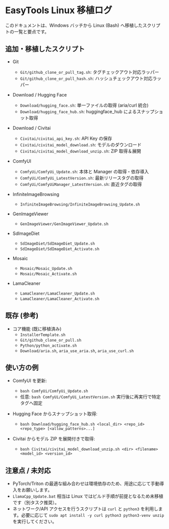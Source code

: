 # EasyTools Linux 移植ログ

このドキュメントは、Windows バッチから Linux (Bash) へ移植したスクリプトの一覧と要点です。

## 追加・移植したスクリプト

- Git
  - `Git/github_clone_or_pull_tag.sh`: タグチェックアウト対応ラッパー
  - `Git/github_clone_or_pull_hash.sh`: ハッシュチェックアウト対応ラッパー

- Download / Hugging Face
  - `Download/hugging_face.sh`: 単一ファイルの取得 (aria/curl 統合)
  - `Download/hugging_face_hub.sh`: huggingface_hub によるスナップショット取得

- Download / Civitai
  - `Civitai/civitai_api_key.sh`: API Key の保存
  - `Civitai/civitai_model_download.sh`: モデルのダウンロード
  - `Civitai/civitai_model_download_unzip.sh`: ZIP 取得＆展開

- ComfyUI
  - `ComfyUi/ComfyUi_Update.sh`: 本体と Manager の取得・依存導入
  - `ComfyUi/ComfyUi_LatestVersion.sh`: 最新リリースタグの取得
  - `ComfyUi/ComfyUiManager_LatestVersion.sh`: 直近タグの取得

- InfiniteImageBrowsing
  - `InfiniteImageBrowsing/InfiniteImageBrowsing_Update.sh`

- GenImageViewer
  - `GenImageViewer/GenImageViewer_Update.sh`

- SdImageDiet
  - `SdImageDiet/SdImageDiet_Update.sh`
  - `SdImageDiet/SdImageDiet_Activate.sh`

- Mosaic
  - `Mosaic/Mosaic_Update.sh`
  - `Mosaic/Mosaic_Activate.sh`

- LamaCleaner
  - `LamaCleaner/LamaCleaner_Update.sh`
  - `LamaCleaner/LamaCleaner_Activate.sh`

## 既存 (参考)

- コア機能 (既に移植済み)
  - `InstallerTemplate.sh`
  - `Git/github_clone_or_pull.sh`
  - `Python/python_activate.sh`
  - `Download/aria.sh`, `aria_use_aria.sh`, `aria_use_curl.sh`

## 使い方の例

- ComfyUI を更新:
  - `bash ComfyUi/ComfyUi_Update.sh`
  - 任意: `bash ComfyUi/ComfyUi_LatestVersion.sh` 実行後に再実行で特定タグへ固定

- Hugging Face からスナップショット取得:
  - `bash Download/hugging_face_hub.sh <local_dir> <repo_id> <repo_type> [<allow_patterns>...]`

- Civitai からモデル ZIP を展開付きで取得:
  - `bash Civitai/civitai_model_download_unzip.sh <dir> <filename> <model_id> <version_id>`

## 注意点 / 未対応

- PyTorch/Triton の最適な組み合わせは環境依存のため、用途に応じて手動導入をお願いします。
- `LlamaCpp_Update.bat` 相当は Linux ではビルド手順が前提となるため未移植です（別タスク推奨）。
- ネットワーク/API アクセスを行うスクリプトは `curl` と `python3` を利用します。必要に応じて `sudo apt install -y curl python3 python3-venv unzip` を実行してください。

